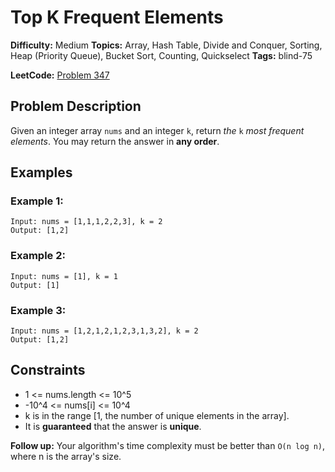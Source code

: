 # Top K Frequent Elements

**Difficulty:** Medium
**Topics:** Array, Hash Table, Divide and Conquer, Sorting, Heap (Priority Queue), Bucket Sort, Counting, Quickselect
**Tags:** blind-75

**LeetCode:** [Problem 347](https://leetcode.com/problems/top-k-frequent-elements/description/)

## Problem Description

Given an integer array `nums` and an integer `k`, return _the_ `k` _most frequent elements_. You may return the answer in **any order**.

## Examples

### Example 1:

```
Input: nums = [1,1,1,2,2,3], k = 2
Output: [1,2]
```

### Example 2:

```
Input: nums = [1], k = 1
Output: [1]
```

### Example 3:

```
Input: nums = [1,2,1,2,1,2,3,1,3,2], k = 2
Output: [1,2]
```

## Constraints

- 1 <= nums.length <= 10^5
- -10^4 <= nums[i] <= 10^4
- k is in the range [1, the number of unique elements in the array].
- It is **guaranteed** that the answer is **unique**.

**Follow up:** Your algorithm's time complexity must be better than `O(n log n)`, where n is the array's size.
